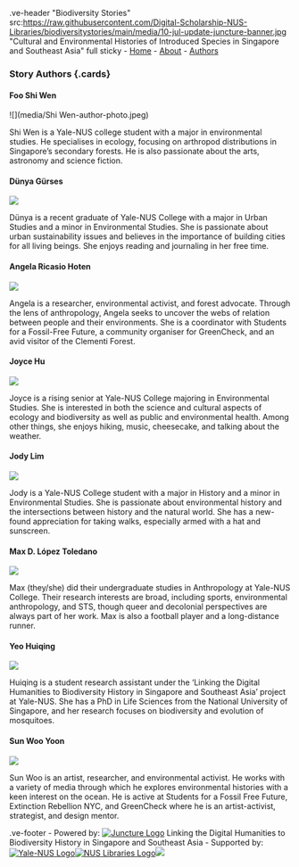 .ve-header "Biodiversity Stories" src:https://raw.githubusercontent.com/Digital-Scholarship-NUS-Libraries/biodiversitystories/main/media/10-jul-update-juncture-banner.jpg  "Cultural and Environmental Histories of Introduced Species in Singapore and Southeast Asia" full sticky
    - [Home](/)
    - [About](/about)
    - [Authors](/authors)
       
### Story Authors {.cards}

####  Foo Shi Wen

![](media/Shi Wen-author-photo.jpeg)

Shi Wen is a Yale-NUS college student with a major in environmental studies. He specialises in ecology, focusing on arthropod distributions in Singapore’s secondary forests. He is also passionate about the arts, astronomy and science fiction.

####  Dünya Gürses

![](media/Dünya-author-photo.jpeg)

Dünya is a recent graduate of Yale-NUS College with a major in Urban Studies and a minor in Environmental Studies. She is passionate about urban sustainability issues and believes in the importance of building cities for all living beings. She enjoys reading and journaling in her free time.

####  Angela Ricasio Hoten

![](media/Angela-author-photo.jpg)

Angela is a researcher, environmental activist, and forest advocate. Through the lens of anthropology, Angela seeks to uncover the webs of relation between people and their environments. She is a coordinator with Students for a Fossil-Free Future, a community organiser for GreenCheck, and an avid visitor of the Clementi Forest. 

####  Joyce Hu

![](media/Joyce-author-photo.jpg)

Joyce is a rising senior at Yale-NUS College majoring in Environmental Studies. She is interested in both the science and cultural aspects of ecology and biodiversity as well as public and environmental health. Among other things, she enjoys hiking, music, cheesecake, and talking about the weather.

####  Jody Lim

![](media/Jody-author-photo.jpg)

Jody is a Yale-NUS College student with a major in History and a minor in Environmental Studies. She is passionate about environmental history and the intersections between history and the natural world. She has a new-found appreciation for taking walks, especially armed with a hat and sunscreen.

####  Max D. López Toledano

![](media/Max-author-photo.jpeg)

Max (they/she) did their undergraduate studies in Anthropology at Yale-NUS College. Their research interests are broad, including sports, environmental anthropology, and STS, though queer and decolonial perspectives are always part of her work. Max is also a football player and a long-distance runner.

####  Yeo Huiqing

![](media/Huiqing-author-photo.jpg)

Huiqing is a student research assistant under the ‘Linking the Digital Humanities to Biodiversity History in Singapore and Southeast Asia’ project at Yale-NUS. She has a PhD in Life Sciences from the National University of Singapore, and her research focuses on biodiversity and evolution of mosquitoes.

#### Sun Woo Yoon

![](media/Sun-Woo-headshot.jpg)

Sun Woo is an artist, researcher, and environmental activist. He works with a variety of media through which he explores environmental histories with a keen interest on the ocean. He is active at Students for a Fossil Free Future, Extinction Rebellion NYC, and GreenCheck where he is an artist-activist, strategist, and design mentor.

.ve-footer
    - Powered by: [![Juncture Logo](https://juncture-digital.github.io/juncture/static/images/juncture-logo.png)](https://juncture-digital.org) Linking the Digital Humanities to Biodiversity History in Singapore and Southeast Asia
    - Supported by: [![Yale-NUS Logo](https://upload.wikimedia.org/wikipedia/commons/thumb/1/17/Yale-NUS_College_logo.svg/800px-Yale-NUS_College_logo.svg.png)](https://www.yale-nus.edu.sg/)[![NUS Libraries Logo](https://sbdb.nus.edu.sg/images/NUSCL.png)](https://blog.nus.edu.sg/linus/about-nus-libraries/)![](https://ari.nus.edu.sg/wp-content/themes/nus-astra/assets/images/ari-logo.png)


